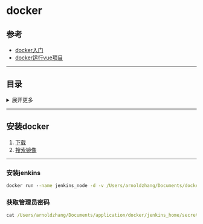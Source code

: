 # docker

## 参考
- [docker入门](https://segmentfault.com/a/1190000018810837?utm_medium=hao.caibaojian.com&utm_source=hao.caibaojian.com&share_user=1030000000178452)
- [docker运行vue项目](https://juejin.im/post/5db9474bf265da4d1206777e?utm_source=gold_browser_extension)

---

## 目录
<details>
<summary>展开更多</summary>

* [`安装docker`](#安装docker)
* [`安装jenkins`](#安装jenkins)

</details>

---

## 安装docker

1. [下载](https://www.runoob.com/docker/macos-docker-install.html)
2. [搜索镜像](https://hub.docker.com/)

---

### 安装jenkins
```cmd
docker run --name jenkins_node -d -v /Users/arnoldzhang/Documents/docker/jenkins_home:/var/jenkins_home -p 8081:8080 -p 50000:50000 jenkins/jenkins:lts
```

### 获取管理员密码
```cmd
cat /Users/arnoldzhang/Documents/application/docker/jenkins_home/secrets/initialAdminPassword
```
